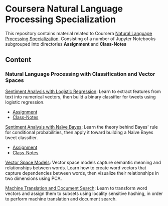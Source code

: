 # Coursera Natural Language Processing Specialization

This repository contains material related to Coursera [Natural Language Processing Specialization](https://www.coursera.org/specializations/natural-language-processing). Consisting of a number of Jupyter Notebooks subgrouped into directories **Assignment** and **Class-Notes**
 
## Content

### Natural Language Processing with Classification and Vector Spaces

[Sentiment Analysis with Logistic Regression](https://github.com/nishant-ai/NLP-SentimentAnalysis/tree/master/Week%201): Learn to extract features from text into numerical vectors, then build a binary classifier for tweets using logistic regression.
- [Assignment](https://github.com/nishant-ai/NLP-SentimentAnalysis/tree/master/Week%201/Asssignment)
- [Class-Notes](https://github.com/nishant-ai/NLP-SentimentAnalysis/tree/master/Week%201/Lectures)

[Sentiment Analysis with Naïve Bayes](#): Learn the theory behind Bayes' rule for conditional probabilities, then apply it toward building a Naive Bayes tweet classifier.
- [Assignment](https://github.com/nishant-ai/NLP-SentimentAnalysis/tree/master/Week%202/Assignments)
- [Class-Notes](https://github.com/nishant-ai/NLP-SentimentAnalysis/tree/master/Week%202/Lectures)

[Vector Space Models](#): Vector space models capture semantic meaning and relationships between words. Learn how to create word vectors that capture dependencies between words, then visualize their relationships in two dimensions using PCA.

[Machine Translation and Document Search](#): Learn to transform word vectors and assign them to subsets using locality sensitive hashing, in order to perform machine translation and document search.
